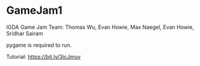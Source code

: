 # GameJam1
IGDA Game Jam
Team: Thomas Wu, Evan Howie, Max Naegel, Evan Howie, Sridhar Sairam

pygame is required to run.

Tutorial: https://bit.ly/3icJmuv
